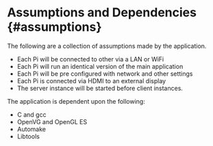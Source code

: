Assumptions and Dependencies   				{#assumptions}
============================

The following are a collection of assumptions made by the application. 
* Each Pi will be connected to other via a LAN or WiFi
* Each Pi will run an identical version of the main application
* Each Pi will be pre configured with network and other settings
* Each Pi is connected via HDMI to an external display
* The server instance will be started before client instances.


The application is dependent upon the following:
* C and gcc
* OpenVG and OpenGL ES
* Automake
* Libtools
